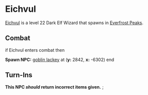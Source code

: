 # Eichvul



[Eichvul](/npc/30064) is a level 22 Dark Elf Wizard that spawns in [Everfrost Peaks](/zone/30).



## Combat

if Eichvul enters combat  then


**Spawn NPC:**  [goblin lackey](/npc/30004) at (**y:** 2842, **x:** -6302)
end



## Turn-Ins




**This NPC *should* return incorrect items given.**
;